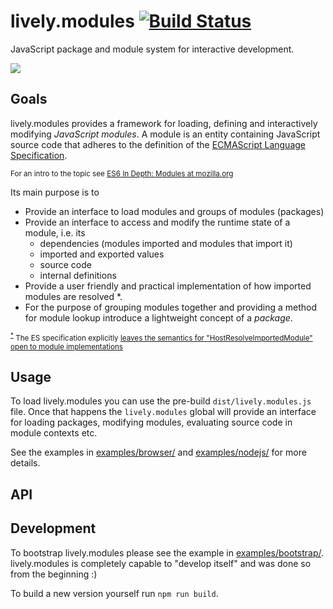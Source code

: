 # lively.modules [![Build Status](https://travis-ci.org/LivelyKernel/lively.modules.svg)](https://travis-ci.org/LivelyKernel/lively.modules)

JavaScript package and module system for interactive development.

![](http://lively-web.org/users/robertkrahn/uploads/Screen_Shot_2016-03-26_at_8.30.54_PM.png)

## Goals

lively.modules provides a framework for loading, defining and interactively
modifying *JavaScript modules*. A module is an entity containing JavaScript
source code that adheres to the definition of the
[ECMAScript Language Specification](https://tc39.github.io/ecma262/#sec-modules).

<small>For an intro to the topic see [ES6 In Depth: Modules at mozilla.org](https://hacks.mozilla.org/2015/08/es6-in-depth-modules/)</small>

Its main purpose is to

- Provide an interface to load modules and groups of modules (packages)
- Provide an interface to access and modify the runtime state of a module, i.e. its
    - dependencies (modules imported and modules that import it)
    - imported and exported values
    - source code
    - internal definitions
- Provide a user friendly and practical implementation of how imported modules
  are resolved <a name="resolve-module-note">*</a>.
- For the purpose of grouping modules together and providing a method for
  module lookup introduce a lightweight concept of a *package*.


<small><sup>[*](#resolve-module-note)</sup> The ES specification explicitly
[leaves the semantics for "HostResolveImportedModule" open to module
implementations](https://tc39.github.io/ecma262/#sec-hostresolveimportedmodule)</small>


## Usage

To load lively.modules you can use the pre-build `dist/lively.modules.js` file.
Once that happens the `lively.modules` global will provide an interface for
loading packages, modifying modules, evaluating source code in module contexts
etc.

See the examples in [examples/browser/](examples/browser/) and
[examples/nodejs/](examples/nodejs/) for more details.

## API

<!---DOC_GENERATED_START--->

<!---DOC_GENERATED_END--->

## Development

To bootstrap lively.modules please see the example in
[examples/bootstrap/](examples/bootstrap/). lively.modules is completely
capable to "develop itself" and was done so from the beginning :)

To build a new version yourself run `npm run build`.
